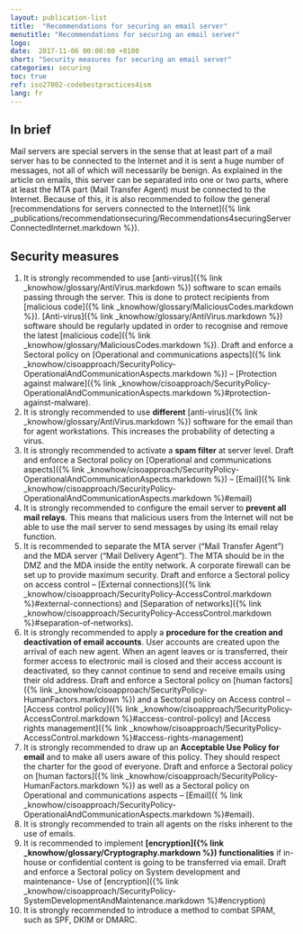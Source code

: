 ```yaml
---
layout: publication-list
title:  "Recommendations for securing an email server"
menutitle: "Recommendations for securing an email server"
logo:
date:  2017-11-06 00:00:00 +0100
short: "Security measures for securing an email server"
categories: securing
toc: true
ref: iso27002-codebestpractices4ism
lang: fr
---
```

## In brief
Mail servers are special servers in the sense that at least part of a mail server has to be connected to the Internet and it is sent a huge number of messages, not all of which will necessarily be benign. As explained in the article on emails, this server can be separated into one or two parts, where at least the MTA part (Mail Transfer Agent) must be connected to the Internet. Because of this, it is also recommended to follow the general [recommendations for servers connected to the Internet]({% link _publications/recommendationsecuring/Recommendations4securingServerConnectedInternet.markdown %}).

## Security measures

1. It is strongly recommended to use [anti-virus]({% link _knowhow/glossary/AntiVirus.markdown %}) software to scan emails passing through the server. This is done to protect recipients from [malicious code]({% link _knowhow/glossary/MaliciousCodes.markdown %}). [Anti-virus]({% link _knowhow/glossary/AntiVirus.markdown %}) software should be regularly updated in order to recognise and remove the latest [malicious code]({% link _knowhow/glossary/MaliciousCodes.markdown %}). Draft and enforce a Sectoral policy on [Operational and communications aspects]({% link _knowhow/cisoapproach/SecurityPolicy-OperationalAndCommunicationAspects.markdown %}) – [Protection against malware]({% link _knowhow/cisoapproach/SecurityPolicy-OperationalAndCommunicationAspects.markdown %}#protection-against-malware).
2. It is strongly recommended to use **different** [anti-virus]({% link _knowhow/glossary/AntiVirus.markdown %}) software for the email than for agent workstations. This increases the probability of detecting a virus.
3. It is strongly recommended to activate a **spam filter** at server level. Draft and enforce a Sectoral policy on [Operational and communications aspects]({% link _knowhow/cisoapproach/SecurityPolicy-OperationalAndCommunicationAspects.markdown %}) – [Email]({% link _knowhow/cisoapproach/SecurityPolicy-OperationalAndCommunicationAspects.markdown %}#email)
4. It is strongly recommended to configure the email server to **prevent all mail relays**. This means that malicious users from the Internet will not be able to use the mail server to send messages by using its email relay function.
5. It is recommended to separate the MTA server (“Mail Transfer Agent”) and the MDA server (“Mail Delivery Agent”). The MTA should be in the DMZ and the MDA inside the entity network. A corporate firewall can be set up to provide maximum security. Draft and enforce a Sectoral policy on access control – [External connections]({% link _knowhow/cisoapproach/SecurityPolicy-AccessControl.markdown %}#external-connections) and [Separation of networks]({% link _knowhow/cisoapproach/SecurityPolicy-AccessControl.markdown %}#separation-of-networks).
6. It is strongly recommended to apply a **procedure for the creation and deactivation of email accounts**. User accounts are created upon the arrival of each new agent. When an agent leaves or is transferred, their former access to electronic mail is closed and their access account is deactivated, so they cannot continue to send and receive emails using their old address. Draft and enforce a Sectoral policy on [human factors]({% link _knowhow/cisoapproach/SecurityPolicy-HumanFactors.markdown %}) and a Sectoral policy on Access control – [Access control policy]({% link _knowhow/cisoapproach/SecurityPolicy-AccessControl.markdown %}#access-control-policy) and [Access rights management]({% link _knowhow/cisoapproach/SecurityPolicy-AccessControl.markdown %}#access-rights-management)
7. It is strongly recommended to draw up an **Acceptable Use Policy for email** and to make all users aware of this policy. They should respect the charter for the good of everyone. Draft and enforce a Sectoral policy on [human factors]({% link _knowhow/cisoapproach/SecurityPolicy-HumanFactors.markdown %}) as well as a Sectoral policy on Operational and communications aspects – [Email]({ % link _knowhow/cisoapproach/SecurityPolicy-OperationalAndCommunicationAspects.markdown %}#email).
8. It is strongly recommended to train all agents on the risks inherent to the use of emails.
9. It is recommended to implement **[encryption]({% link _knowhow/glossary/Cryptography.markdown %}) functionalities** if in-house or confidential content is going to be transferred via email. Draft and enforce a Sectoral policy on System development and maintenance- Use of [encryption]({% link _knowhow/cisoapproach/SecurityPolicy-SystemDevelopmentAndMaintenance.markdown %}#encryption)
10. It is strongly recommended to introduce a method to combat SPAM, such as SPF, DKIM or DMARC.

